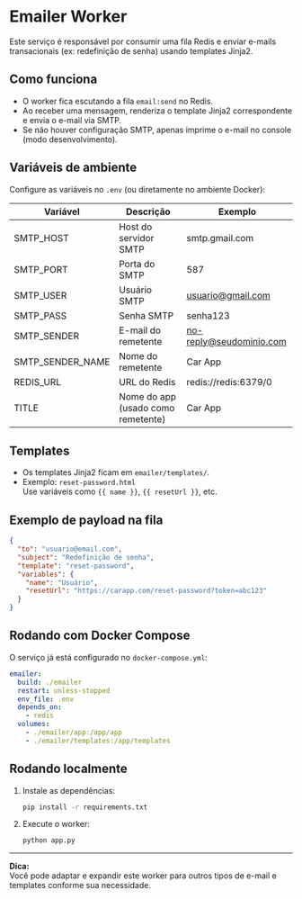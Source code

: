 # Emailer Worker

Este serviço é responsável por consumir uma fila Redis e enviar e-mails transacionais (ex: redefinição de senha) usando templates Jinja2.

## Como funciona

- O worker fica escutando a fila `email:send` no Redis.
- Ao receber uma mensagem, renderiza o template Jinja2 correspondente e envia o e-mail via SMTP.
- Se não houver configuração SMTP, apenas imprime o e-mail no console (modo desenvolvimento).

## Variáveis de ambiente

Configure as variáveis no `.env` (ou diretamente no ambiente Docker):

| Variável         | Descrição                                 | Exemplo                        |
|------------------|-------------------------------------------|--------------------------------|
| SMTP_HOST        | Host do servidor SMTP                     | smtp.gmail.com                 |
| SMTP_PORT        | Porta do SMTP                             | 587                            |
| SMTP_USER        | Usuário SMTP                              | usuario@gmail.com              |
| SMTP_PASS        | Senha SMTP                                | senha123                       |
| SMTP_SENDER      | E-mail do remetente                       | no-reply@seudominio.com        |
| SMTP_SENDER_NAME | Nome do remetente                         | Car App                        |
| REDIS_URL        | URL do Redis                              | redis://redis:6379/0           |
| TITLE            | Nome do app (usado como remetente)        | Car App                        |

## Templates

- Os templates Jinja2 ficam em `emailer/templates/`.
- Exemplo: `reset-password.html`  
  Use variáveis como `{{ name }}`, `{{ resetUrl }}`, etc.

## Exemplo de payload na fila

```json
{
  "to": "usuario@email.com",
  "subject": "Redefinição de senha",
  "template": "reset-password",
  "variables": {
    "name": "Usuário",
    "resetUrl": "https://carapp.com/reset-password?token=abc123"
  }
}
```

## Rodando com Docker Compose

O serviço já está configurado no `docker-compose.yml`:

```yaml
emailer:
  build: ./emailer
  restart: unless-stopped
  env_file: .env
  depends_on:
    - redis
  volumes:
    - ./emailer/app:/app/app
    - ./emailer/templates:/app/templates
```

## Rodando localmente

1. Instale as dependências:
   ```bash
   pip install -r requirements.txt
   ```
2. Execute o worker:
   ```bash
   python app.py
   ```

---

**Dica:**  
Você pode adaptar e expandir este worker para outros tipos de e-mail e templates conforme sua necessidade.
